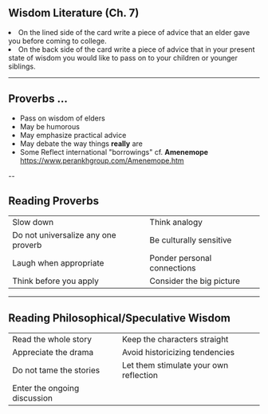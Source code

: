 ## Wisdom Literature (Ch. 7)

<li class="fragment">On the lined side of the card write a piece of advice that an elder gave you before coming to college. </li>

<li class="fragment">On the back side of the card write a piece of advice that in your present state of wisdom you would like to pass on to your children or younger siblings.</li>

---

## Proverbs ... 

- Pass on wisdom of elders
- May be humorous
- May emphasize practical advice
- May debate the way things **really** are
- Some Reflect international "borrowings" cf. **Amenemope** <https://www.perankhgroup.com/Amenemope.htm>

--

## Reading Proverbs

|  |  |
|----------|----------|
| Slow down | Think analogy |
| Do not universalize any one proverb | Be culturally sensitive |
| Laugh when appropriate | Ponder personal connections |
| Think before you apply | Consider the big picture |

---

## Reading Philosophical/Speculative Wisdom

|   |   |
|----------|----------|
| Read the whole story | Keep the characters straight |
| Appreciate the drama | Avoid historicizing tendencies |
| Do not tame the stories | Let them stimulate your own reflection |
| Enter the ongoing discussion | |

